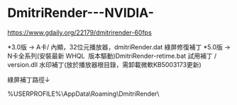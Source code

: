 # DmitriRender---NVIDIA-

https://www.gdaily.org/22179/dmitrirender-60fps

*3.0版 → A卡/ 內顯，32位元播放器，dmitriRender.dat 綠屏修復補丁
*5.0版 → N卡全系列(安裝最新 WHQL  版本驅動)DmitriRender-retime.bat 試用補丁 /  version.dll 水印補丁(放於播放器根目錄，需卸載微軟KB5003173更新)

綠屏補丁路徑↓

%USERPROFILE%\AppData\Roaming\DmitriRender\
